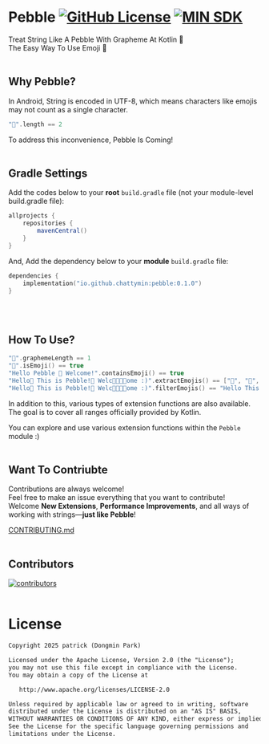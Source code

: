 # Pebble [![GitHub License](https://img.shields.io/badge/License-Apache%202.0-brightgreen.svg)](https://opensource.org/licenses/Apache-2.0) [![MIN SDK](https://img.shields.io/badge/API-21%2B-orange.svg?style=flat)]([https://opensource.org/licenses/Apache-2.0](https://android-arsenal.com/api?level=21)) 

Treat String Like A Pebble With Grapheme At Kotlin 🫧   
The Easy Way To Use Emoji 🚀
</br>
</br>

## Why Pebble?
In Android, String is encoded in UTF-8, which means characters like emojis may not count as a single character.   
```kotlin
"🚀".length == 2
```

To address this inconvenience, Pebble Is Coming!
</br>
</br>

## Gradle Settings
Add the codes below to your **root** `build.gradle` file (not your module-level build.gradle file):
```gradle
allprojects {
    repositories {
        mavenCentral()
    }
}
```   

And, Add the dependency below to your **module** `build.gradle` file:
```kotlin
dependencies {
    implementation("io.github.chattymin:pebble:0.1.0")
}
```
</br>
</br>

## How To Use?
```kotlin
"🚀".graphemeLength == 1
"🚀".isEmoji() == true
"Hello Pebble 🚀 Welcome!".containsEmoji() == true
"Hello🚀 This is Pebble!🫧 Welc🧑‍🧑‍🧒‍🧒ome :)".extractEmojis() == ["🚀", "🫧", "🧑‍🧑‍🧒‍🧒"]
"Hello🚀 This is Pebble!🫧 Welc🧑‍🧑‍🧒‍🧒ome :)".filterEmojis() == "Hello This is Pebble! Welcome :)"
```
In addition to this, various types of extension functions are also available.   
The goal is to cover all ranges officially provided by Kotlin.

You can explore and use various extension functions within the `Pebble` module :)
</br>
</br>

## Want To Contriubte
Contributions are always welcome!   
Feel free to make an issue everything that you want to contribute!    
Welcome **New Extensions**, **Performance Improvements**, and all ways of working with strings—**just like Pebble**!

[CONTRIBUTING.md](https://github.com/chattymin/Pebble/blob/main/CONTRIBUTING.md)
</br>
</br>

## Contributors

[![contributors](https://contrib.rocks/image?repo=chattymin/Pebble)](https://github.com/chattymin/pebble/contributors)
</br>
</br>

# License
```xml
Copyright 2025 patrick (Dongmin Park)

Licensed under the Apache License, Version 2.0 (the "License");
you may not use this file except in compliance with the License.
You may obtain a copy of the License at

   http://www.apache.org/licenses/LICENSE-2.0

Unless required by applicable law or agreed to in writing, software
distributed under the License is distributed on an "AS IS" BASIS,
WITHOUT WARRANTIES OR CONDITIONS OF ANY KIND, either express or implied.
See the License for the specific language governing permissions and
limitations under the License.
```
